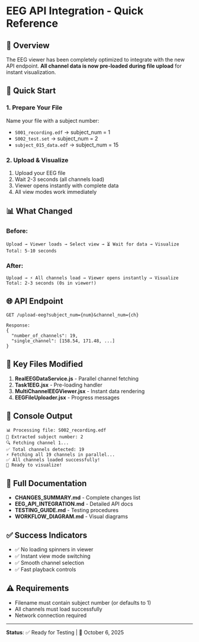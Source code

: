 # EEG API Integration - Quick Reference

## 🎯 Overview

The EEG viewer has been completely optimized to integrate with the new API endpoint. **All channel data is now pre-loaded during file upload** for instant visualization.

## 🚀 Quick Start

### 1. Prepare Your File
Name your file with a subject number:
- `S001_recording.edf` → subject_num = 1
- `S002_test.set` → subject_num = 2  
- `subject_015_data.edf` → subject_num = 15

### 2. Upload & Visualize
1. Upload your EEG file
2. Wait 2-3 seconds (all channels load)
3. Viewer opens instantly with complete data
4. All view modes work immediately

## 📊 What Changed

### Before:
```
Upload → Viewer loads → Select view → ⏳ Wait for data → Visualize
Total: 5-10 seconds
```

### After:
```
Upload → ⚡ All channels load → Viewer opens instantly → Visualize
Total: 2-3 seconds (0s in viewer!)
```

## 🌐 API Endpoint

```
GET /upload-eeg?subject_num={num}&channel_num={ch}

Response:
{
  "number_of_channels": 19,
  "single_channel": [158.54, 171.48, ...]
}
```

## 📁 Key Files Modified

1. **RealEEGDataService.js** - Parallel channel fetching
2. **Task1EEG.jsx** - Pre-loading handler
3. **MultiChannelEEGViewer.jsx** - Instant data rendering
4. **EEGFileUploader.jsx** - Progress messages

## 🎨 Console Output

```
📊 Processing file: S002_recording.edf
👤 Extracted subject number: 2
🔍 Fetching channel 1...
✅ Total channels detected: 19
⚡ Fetching all 19 channels in parallel...
✅ All channels loaded successfully!
🎉 Ready to visualize!
```

## 📖 Full Documentation

- **CHANGES_SUMMARY.md** - Complete changes list
- **EEG_API_INTEGRATION.md** - Detailed API docs
- **TESTING_GUIDE.md** - Testing procedures
- **WORKFLOW_DIAGRAM.md** - Visual diagrams

## ✅ Success Indicators

- ✅ No loading spinners in viewer
- ✅ Instant view mode switching
- ✅ Smooth channel selection
- ✅ Fast playback controls

## ⚠️ Requirements

- Filename must contain subject number (or defaults to 1)
- All channels must load successfully
- Network connection required

---

**Status**: ✅ Ready for Testing | 📅 October 6, 2025
